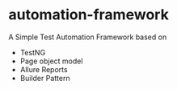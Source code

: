 # automation-framework
A Simple Test Automation Framework based on
- TestNG
- Page object model
- Allure Reports
- Builder Pattern
